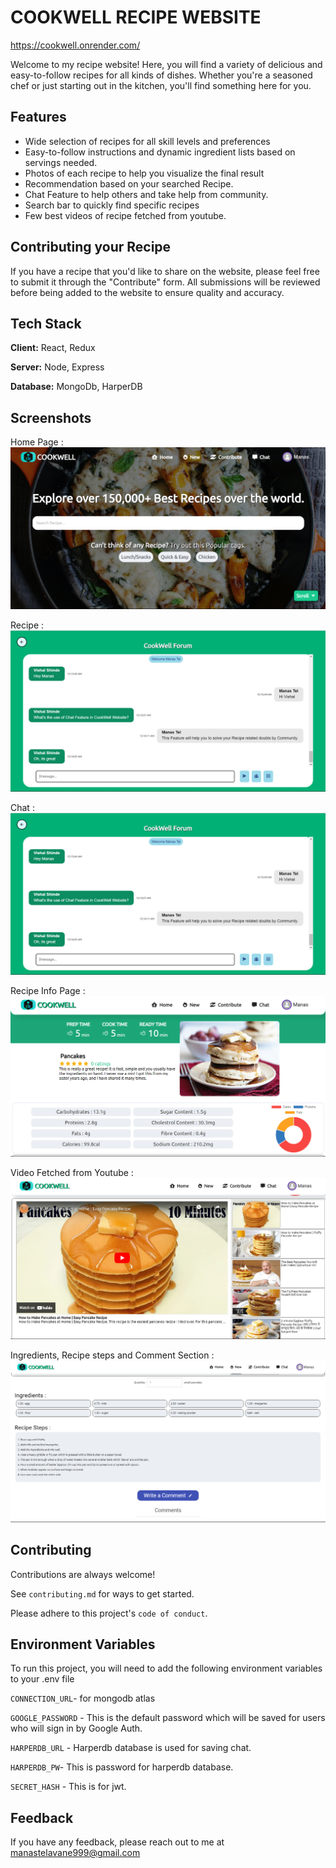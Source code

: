 
# COOKWELL RECIPE WEBSITE

https://cookwell.onrender.com/

Welcome to my recipe website! Here, you will find a variety of delicious and easy-to-follow recipes for all kinds of dishes. Whether you're a seasoned chef or just starting out in the kitchen, you'll find something here for you.




## Features

- Wide selection of recipes for all skill levels and preferences
- Easy-to-follow instructions and dynamic ingredient lists based on servings needed.
- Photos of each recipe to help you visualize the final result
- Recommendation based on your searched Recipe.
- Chat Feature to help others and take help from community.
- Search bar to quickly find specific recipes
- Few best videos of recipe fetched from youtube.


## Contributing your Recipe 

If you have a recipe that you'd like to share on the website, please feel free to submit it through the "Contribute" form. All submissions will be reviewed before being added to the website to ensure quality and accuracy.

## Tech Stack

**Client:** React, Redux

**Server:** Node, Express

**Database:** MongoDb, HarperDB

## Screenshots

Home Page :
![App Screenshot](https://raw.githubusercontent.com/manastelavane/RecipeImages/main/MainRecipess.png)

Recipe :
![App Screenshot](https://raw.githubusercontent.com/manastelavane/RecipeImages/main/image.png)

Chat :
![App Screenshot](https://raw.githubusercontent.com/manastelavane/RecipeImages/main/chat.png)

Recipe Info Page :
![App Screenshot](https://raw.githubusercontent.com/manastelavane/RecipeImages/main/recipemainpage.png)

Video Fetched from Youtube :
![App Screenshot](https://raw.githubusercontent.com/manastelavane/RecipeImages/main/videofetched.png)

Ingredients, Recipe steps and Comment Section :
![App Screenshot](https://raw.githubusercontent.com/manastelavane/RecipeImages/main/inganssteps.png)
## Contributing

Contributions are always welcome!

See `contributing.md` for ways to get started.

Please adhere to this project's `code of conduct`.


## Environment Variables

To run this project, you will need to add the following environment variables to your .env file

`CONNECTION_URL`- for mongodb atlas

`GOOGLE_PASSWORD` - This is the default password which will be saved for users who will sign in by Google Auth.

`HARPERDB_URL` - Harperdb database is used for saving chat.

`HARPERDB_PW`- This is password for harperdb database.

`SECRET_HASH` - This is for jwt.

## Feedback

If you have any feedback, please reach out to me at manastelavane999@gmail.com

